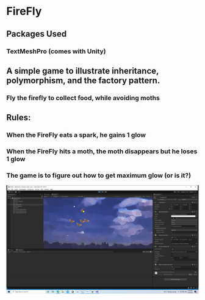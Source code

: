 
# FireFly

## Packages Used
### TextMeshPro (comes with Unity)

## A simple game to illustrate inheritance, polymorphism, and the factory pattern.
### Fly the firefly to collect food, while avoiding moths

## Rules:
### When the FireFly eats a spark, he gains 1 glow
### When the FireFly hits a moth, the moth disappears but he loses 1 glow
### The game is to figure out how to get maximum glow (or is it?)

![FireFly ScreenShot](https://github.com/BigFun123/FireFly/blob/master/Assets/Doc/Screenshot%20(2).png "FireFly")